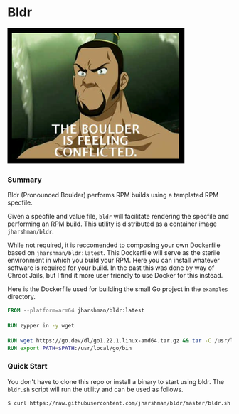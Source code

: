 # Bldr

![The Boulder](res/thebldr.png "The Boulder")

### Summary

Bldr (Pronounced Boulder) performs RPM builds using a templated RPM specfile.

Given a specfile and value file, `bldr` will facilitate rendering the specfile and performing an RPM build. This utility is distributed as a container image
`jharshman/bldr`.

While not required, it is reccomended to composing your own Dockerfile based on `jharshman/bldr:latest`. This Dockerfile will serve as the sterile environment in which you build your RPM. Here you can install whatever software is required for your build. In the past this was done by way of Chroot Jails, but I find it more user friendly to use Docker for this instead.

Here is the Dockerfile used for building the small Go project in the `examples` directory.

```Dockerfile
FROM --platform=arm64 jharshman/bldr:latest

RUN zypper in -y wget

RUN wget https://go.dev/dl/go1.22.1.linux-amd64.tar.gz && tar -C /usr/local -xzf go1.22.1.linux-amd64.tar.gz
RUN export PATH=$PATH:/usr/local/go/bin
```

### Quick Start

You don't have to clone this repo or install a binary to start using bldr. The `bldr.sh` script will run the utility and can be used as follows.

```bash
$ curl https://raw.githubusercontent.com/jharshman/bldr/master/bldr.sh | bash -s -- --help
```
